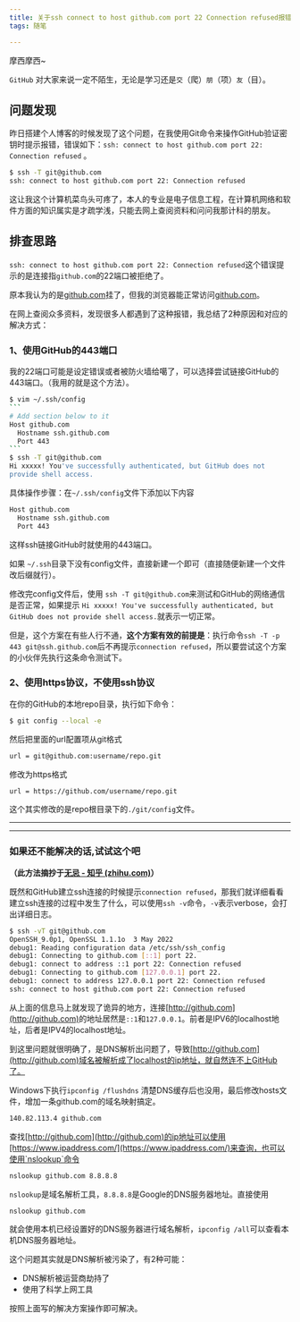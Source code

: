 ```yaml
---
title: 关于ssh connect to host github.com port 22 Connection refused报错的处理
tags: 随笔

---
```


摩西摩西~

`GitHub` 对大家来说一定不陌生，无论是学习还是`交`（爬）`朋`（项）`友`（目）。

## 问题发现

昨日搭建个人博客的时候发现了这个问题，在我使用Git命令来操作GitHub验证密钥时提示报错，错误如下：`ssh: connect to host github.com port 22: Connection refused` 。

```bash
$ ssh -T git@github.com
ssh: connect to host github.com port 22: Connection refused
```

这让我这个计算机菜鸟头可疼了，本人的专业是电子信息工程，在计算机网络和软件方面的知识属实是才疏学浅，只能去网上查阅资料和问问我那计科的朋友。

## 排查思路

`ssh: connect to host github.com port 22: Connection refused`这个错误提示的是连接指`github.com`的22端口被拒绝了。

原本我认为的是<u>github.com</u>挂了，但我的浏览器能正常访问<u>github.com</u>。

在网上查阅众多资料，发现很多人都遇到了这种报错，我总结了2种原因和对应的解决方式：

### 1、使用GitHub的443端口

我的22端口可能是设定错误或者被防火墙给噶了，可以选择尝试链接GitHub的443端口。（我用的就是这个方法）。

~~~bash
$ vim ~/.ssh/config
```
# Add section below to it
Host github.com
  Hostname ssh.github.com
  Port 443
```
$ ssh -T git@github.com
Hi xxxxx! You've successfully authenticated, but GitHub does not
provide shell access.
~~~

具体操作步骤：在`~/.ssh/config`文件下添加以下内容

```bash
Host github.com
  Hostname ssh.github.com
  Port 443
```

这样ssh链接GitHub时就使用的443端口。

如果 `~/.ssh`目录下没有config文件，直接新建一个即可（直接随便新建一个文件改后缀就行）。

修改完config文件后，使用 `ssh -T git@github.com`来测试和GitHub的网络通信是否正常，如果提示 `Hi xxxxx! You've successfully authenticated, but GitHub does not provide shell access.`就表示一切正常。

但是，这个方案在有些人行不通，**这个方案有效的前提是**：执行命令`ssh -T -p 443 git@ssh.github.com`后不再提示`connection refused`，所以要尝试这个方案的小伙伴先执行这条命令测试下。

### 2、使用https协议，不使用ssh协议

在你的GitHub的本地repo目录，执行如下命令：

```bash
$ git config --local -e
```

然后把里面的url配置项从git格式

```bash
url = git@github.com:username/repo.git
```

修改为https格式

```bash
url = https://github.com/username/repo.git
```

这个其实修改的是repo根目录下的`./git/config`文件。

----

---

### 如果还不能解决的话,试试这个吧

**（此方法摘抄于[无忌 - 知乎 (zhihu.com)](https://www.zhihu.com/people/thucuhkwuji)）**

既然和GitHub建立ssh连接的时候提示`connection refused`，那我们就详细看看建立ssh连接的过程中发生了什么，可以使用`ssh -v`命令，`-v`表示verbose，会打出详细日志。

```bash
$ ssh -vT git@github.com
OpenSSH_9.0p1, OpenSSL 1.1.1o  3 May 2022
debug1: Reading configuration data /etc/ssh/ssh_config
debug1: Connecting to github.com [::1] port 22.
debug1: connect to address ::1 port 22: Connection refused
debug1: Connecting to github.com [127.0.0.1] port 22.
debug1: connect to address 127.0.0.1 port 22: Connection refused
ssh: connect to host github.com port 22: Connection refused
```

从上面的信息马上就发现了诡异的地方，连接<u>[http://github.com](http://github.com)</u>的地址居然是`::1`和`127.0.0.1`。前者是IPV6的localhost地址，后者是IPV4的localhost地址。

到这里问题就很明确了，是DNS解析出问题了，导致[http://github.com](http://github.com)域名被解析成了localhost的ip地址，就自然连不上GitHub了。

Windows下执行`ipconfig /flushdns` 清楚DNS缓存后也没用，最后修改hosts文件，增加一条github.com的域名映射搞定。

```bash
140.82.113.4 github.com
```

查找[http://github.com](http://github.com)的ip地址可以使用[https://www.ipaddress.com/](https://www.ipaddress.com/)来查询，也可以使用`nslookup`命令

```bash
nslookup github.com 8.8.8.8
```

`nslookup`是域名解析工具，`8.8.8.8`是Google的DNS服务器地址。直接使用

```bash
nslookup github.com
```

就会使用本机已经设置好的DNS服务器进行域名解析，`ipconfig /all`可以查看本机DNS服务器地址。

这个问题其实就是DNS解析被污染了，有2种可能：

- DNS解析被运营商劫持了
- 使用了科学上网工具

按照上面写的解决方案操作即可解决。
